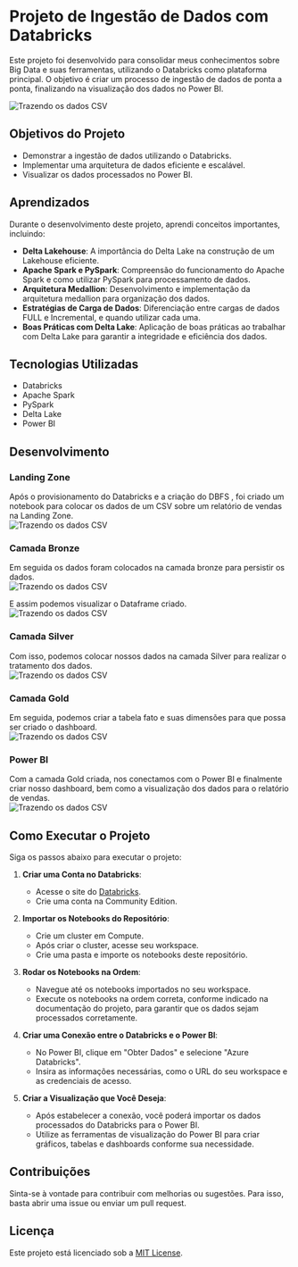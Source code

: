 # Projeto de Ingestão de Dados com Databricks

Este projeto foi desenvolvido para consolidar meus conhecimentos sobre Big Data e suas ferramentas, utilizando o Databricks como plataforma principal. O objetivo é criar um processo de ingestão de dados de ponta a ponta, finalizando na visualização dos dados no Power BI. <br>

![Trazendo os dados CSV](https://github.com/KevinShiroma/dl-db-dataengineer-vendas/blob/main/img/7.PNG?raw=true)

## Objetivos do Projeto

- Demonstrar a ingestão de dados utilizando o Databricks.
- Implementar uma arquitetura de dados eficiente e escalável.
- Visualizar os dados processados no Power BI.

## Aprendizados

Durante o desenvolvimento deste projeto, aprendi conceitos importantes, incluindo:

- **Delta Lakehouse**: A importância do Delta Lake na construção de um Lakehouse eficiente.
- **Apache Spark e PySpark**: Compreensão do funcionamento do Apache Spark e como utilizar PySpark para processamento de dados.
- **Arquitetura Medallion**: Desenvolvimento e implementação da arquitetura medallion para organização dos dados.
- **Estratégias de Carga de Dados**: Diferenciação entre cargas de dados FULL e Incremental, e quando utilizar cada uma.
- **Boas Práticas com Delta Lake**: Aplicação de boas práticas ao trabalhar com Delta Lake para garantir a integridade e eficiência dos dados.

## Tecnologias Utilizadas

- Databricks
- Apache Spark
- PySpark
- Delta Lake
- Power BI

## Desenvolvimento

### Landing Zone
Após o provisionamento do Databricks e a criação do DBFS , foi criado um notebook para colocar os dados de um CSV sobre um relatório de vendas na Landing Zone.<br>
![Trazendo os dados CSV](https://github.com/KevinShiroma/dl-db-dataengineer-vendas/blob/main/img/1.PNG?raw=true)

### Camada Bronze
Em seguida os dados foram colocados na camada bronze para persistir os dados.<br>
![Trazendo os dados CSV](https://github.com/KevinShiroma/dl-db-dataengineer-vendas/blob/main/img/2.PNG?raw=true)

E assim podemos visualizar o Dataframe criado.<br>
![Trazendo os dados CSV](https://github.com/KevinShiroma/dl-db-dataengineer-vendas/blob/main/img/3.PNG?raw=true)

### Camada Silver
Com isso, podemos colocar nossos dados na camada Silver para realizar o tratamento dos dados.<br>
![Trazendo os dados CSV](https://github.com/KevinShiroma/dl-db-dataengineer-vendas/blob/main/img/4.PNG?raw=true)

### Camada Gold
Em seguida, podemos criar a tabela fato e suas dimensões para que possa ser criado o dashboard. <br>
![Trazendo os dados CSV](https://github.com/KevinShiroma/dl-db-dataengineer-vendas/blob/main/img/5.PNG?raw=true)

### Power BI
Com a camada Gold criada, nos conectamos com o Power BI e finalmente criar nosso dashboard, bem como a visualização dos dados para o relatório de vendas. <br>
![Trazendo os dados CSV](https://github.com/KevinShiroma/dl-db-dataengineer-vendas/blob/main/img/6.PNG?raw=true)

## Como Executar o Projeto

Siga os passos abaixo para executar o projeto:

1. **Criar uma Conta no Databricks**:
   - Acesse o site do [Databricks](https://www.databricks.com/try-databricks#account).
   - Crie uma conta na Community Edition.

2. **Importar os Notebooks do Repositório**:
   - Crie um cluster em Compute.
   - Após criar o cluster, acesse seu workspace.
   - Crie uma pasta e importe os notebooks deste repositório.
     
4. **Rodar os Notebooks na Ordem**:
   - Navegue até os notebooks importados no seu workspace.
   - Execute os notebooks na ordem correta, conforme indicado na documentação do projeto, para garantir que os dados sejam processados corretamente.

5. **Criar uma Conexão entre o Databricks e o Power BI**:
   - No Power BI, clique em "Obter Dados" e selecione "Azure Databricks".
   - Insira as informações necessárias, como o URL do seu workspace e as credenciais de acesso.

6. **Criar a Visualização que Você Deseja**:
   - Após estabelecer a conexão, você poderá importar os dados processados do Databricks para o Power BI.
   - Utilize as ferramentas de visualização do Power BI para criar gráficos, tabelas e dashboards conforme sua necessidade.

## Contribuições

Sinta-se à vontade para contribuir com melhorias ou sugestões. Para isso, basta abrir uma issue ou enviar um pull request.

## Licença

Este projeto está licenciado sob a [MIT License](LICENSE).
